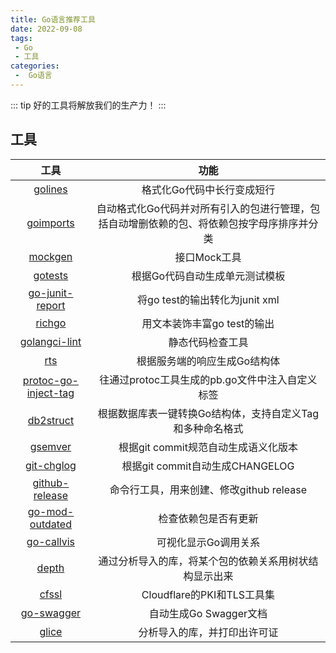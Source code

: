 ```yaml
---
title: Go语言推荐工具
date: 2022-09-08
tags:
 - Go
 - 工具
categories:
 -  Go语言
---
```


::: tip
好的工具将解放我们的生产力！
:::

<!-- more -->

## 工具

|                             工具                             |                             功能                             |
| :----------------------------------------------------------: | :----------------------------------------------------------: |
|       [golines](https://github.com/segmentio/golines)        |                  格式化Go代码中长行变成短行                  |
|      [goimports](https://github.com/bradfitz/goimports)      | 自动格式化Go代码并对所有引入的包进行管理，包括自动增删依赖的包、将依赖包按字母序排序并分类 |
|          [mockgen](https://github.com/golang/mock)           |                         接口Mock工具                         |
|         [gotests](https://github.com/cweill/gotests)         |                根据Go代码自动生成单元测试模板                |
| [go-junit-report](https://github.com/jstemmer/go-junit-report) |                将go test的输出转化为junit xml                |
|          [richgo](https://github.com/kyoh86/richgo)          |                 用文本装饰丰富go test的输出                  |
|  [golangci-lint](https://github.com/golangci/golangci-lint)  |                       静态代码检查工具                       |
|                [rts](github.com/galeone/rts)                 |                 根据服务端的响应生成Go结构体                 |
| [protoc-go-inject-tag](https://github.com/favadi/protoc-go-inject-tag) |       往通过protoc工具生成的pb.go文件中注入自定义标签        |
|     [db2struct](https://github.com/Shelnutt2/db2struct)      |  根据数据库表一键转换Go结构体，支持自定义Tag和多种命名格式   |
|     [gsemver](https://github.com/arnaud-deprez/gsemver)      |             根据git commit规范自动生成语义化版本             |
|    [git-chglog](https://github.com/git-chglog/git-chglog)    |               根据git commit自动生成CHANGELOG                |
|  [github-release](github.com/github-release/github-release)  |           命令行工具，用来创建、修改github release           |
| [go-mod-outdated](https://github.com/psampaz/go-mod-outdated) |                     检查依赖包是否有更新                     |
|      [go-callvis](https://github.com/ofabry/go-callvis)      |                     可视化显示Go调用关系                     |
|         [depth](https://github.com/KyleBanks/depth)          |    通过分析导入的库，将某个包的依赖关系用树状结构显示出来    |
|         [cfssl](https://github.com/cloudflare/cfssl)         |                  Cloudflare的PKI和TLS工具集                  |
|   [go-swagger](https://github.com/go-swagger/go-swagger/)    |                    自动生成Go Swagger文档                    |
|           [glice](https://github.com/ribice/glice)           |                 分析导入的库，并打印出许可证                 |

